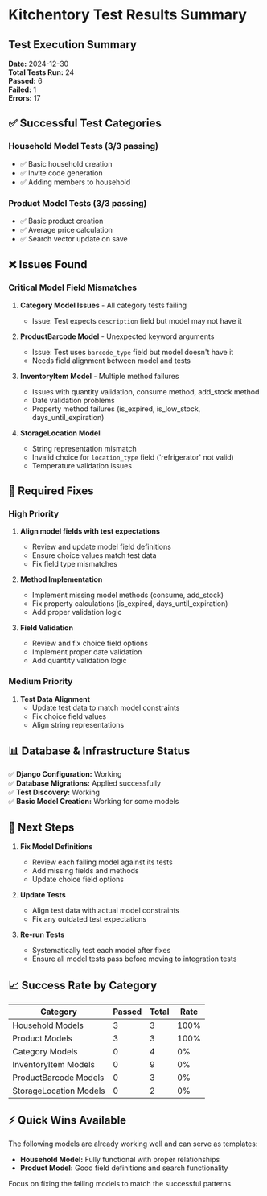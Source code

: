 # Kitchentory Test Results Summary

## Test Execution Summary

**Date:** 2024-12-30  
**Total Tests Run:** 24  
**Passed:** 6  
**Failed:** 1  
**Errors:** 17  

## ✅ Successful Test Categories

### Household Model Tests (3/3 passing)
- ✅ Basic household creation
- ✅ Invite code generation  
- ✅ Adding members to household

### Product Model Tests (3/3 passing)
- ✅ Basic product creation
- ✅ Average price calculation
- ✅ Search vector update on save

## ❌ Issues Found

### Critical Model Field Mismatches

1. **Category Model Issues** - All category tests failing
   - Issue: Test expects `description` field but model may not have it
   
2. **ProductBarcode Model** - Unexpected keyword arguments
   - Issue: Test uses `barcode_type` field but model doesn't have it
   - Needs field alignment between model and tests

3. **InventoryItem Model** - Multiple method failures
   - Issues with quantity validation, consume method, add_stock method
   - Date validation problems
   - Property method failures (is_expired, is_low_stock, days_until_expiration)

4. **StorageLocation Model** 
   - String representation mismatch
   - Invalid choice for `location_type` field ('refrigerator' not valid)
   - Temperature validation issues

## 🔧 Required Fixes

### High Priority
1. **Align model fields with test expectations**
   - Review and update model field definitions
   - Ensure choice values match test data
   - Fix field type mismatches

2. **Method Implementation**
   - Implement missing model methods (consume, add_stock)
   - Fix property calculations (is_expired, days_until_expiration)
   - Add proper validation logic

3. **Field Validation**
   - Review and fix choice field options
   - Implement proper date validation
   - Add quantity validation logic

### Medium Priority
1. **Test Data Alignment**
   - Update test data to match model constraints
   - Fix choice field values
   - Align string representations

## 📊 Database & Infrastructure Status

✅ **Django Configuration:** Working  
✅ **Database Migrations:** Applied successfully  
✅ **Test Discovery:** Working  
✅ **Basic Model Creation:** Working for some models  

## 🎯 Next Steps

1. **Fix Model Definitions**
   - Review each failing model against its tests
   - Add missing fields and methods
   - Update choice field options

2. **Update Tests**
   - Align test data with actual model constraints
   - Fix any outdated test expectations

3. **Re-run Tests**
   - Systematically test each model after fixes
   - Ensure all model tests pass before moving to integration tests

## 📈 Success Rate by Category

| Category | Passed | Total | Rate |
|----------|--------|-------|------|
| Household Models | 3 | 3 | 100% |
| Product Models | 3 | 3 | 100% |
| Category Models | 0 | 4 | 0% |
| InventoryItem Models | 0 | 9 | 0% |
| ProductBarcode Models | 0 | 3 | 0% |
| StorageLocation Models | 0 | 2 | 0% |

## ⚡ Quick Wins Available

The following models are already working well and can serve as templates:
- **Household Model:** Fully functional with proper relationships
- **Product Model:** Good field definitions and search functionality

Focus on fixing the failing models to match the successful patterns.
